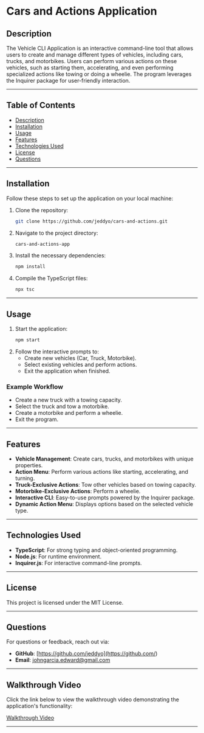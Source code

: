 
# Cars and Actions Application

## Description

The Vehicle CLI Application is an interactive command-line tool that allows users to create and manage different types of vehicles, including cars, trucks, and motorbikes. Users can perform various actions on these vehicles, such as starting them, accelerating, and even performing specialized actions like towing or doing a wheelie. The program leverages the Inquirer package for user-friendly interaction.

---

## Table of Contents

- [Description](#description)
- [Installation](#installation)
- [Usage](#usage)
- [Features](#features)
- [Technologies Used](#technologies-used)
- [License](#license)
- [Questions](#questions)

---

## Installation

Follow these steps to set up the application on your local machine:

1. Clone the repository:
   ```bash
   git clone https://github.com/jeddyo/cars-and-actions.git
   ```
2. Navigate to the project directory:
   ```bash
   cars-and-actions-app
   ```
3. Install the necessary dependencies:
   ```bash
   npm install
   ```
4. Compile the TypeScript files:
   ```bash
   npx tsc
   ```

---

## Usage

1. Start the application:
   ```bash
   npm start
   ```
2. Follow the interactive prompts to:
   - Create new vehicles (Car, Truck, Motorbike).
   - Select existing vehicles and perform actions.
   - Exit the application when finished.

### Example Workflow
- Create a new truck with a towing capacity.
- Select the truck and tow a motorbike.
- Create a motorbike and perform a wheelie.
- Exit the program.

---

## Features

- **Vehicle Management**: Create cars, trucks, and motorbikes with unique properties.
- **Action Menu**: Perform various actions like starting, accelerating, and turning.
- **Truck-Exclusive Actions**: Tow other vehicles based on towing capacity.
- **Motorbike-Exclusive Actions**: Perform a wheelie.
- **Interactive CLI**: Easy-to-use prompts powered by the Inquirer package.
- **Dynamic Action Menu**: Displays options based on the selected vehicle type.

---

## Technologies Used

- **TypeScript**: For strong typing and object-oriented programming.
- **Node.js**: For runtime environment.
- **Inquirer.js**: For interactive command-line prompts.

---

## License

This project is licensed under the MIT License.

---

## Questions

For questions or feedback, reach out via:

- **GitHub**: [https://github.com/jeddyo](https://github.com/<jeddyo>)
- **Email**: johngarcia.edward@gmail.com

---

## Walkthrough Video

Click the link below to view the walkthrough video demonstrating the application's functionality:

[Walkthrough Video](https://drive.google.com/file/d/1RTcmHqCI67Uv-2_tWpWxaEVRwNoo14Mm/view)

---

